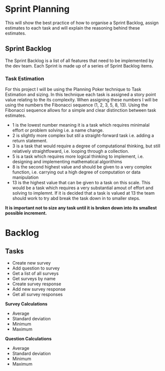 # Sprint Planning 
This will show the best practice of how to organise a Sprint Backlog, assign estimates to each task and will explain the reasoning behind these estimates.

## Sprint Backlog 
The Sprint Backlog is a list of all features that need to be implemented by the dev team. Each Sprint is made up of a series of Sprint Backlog items. 

### Task Estimation
For this project I will be using the Planning Poker technique to Task Estimation and sizing. In this technique each task is assigned a story point value relating to the its complexity. When assigning these numbers I will be using the numbers the Fibonacci sequence (1, 2, 3, 5, 8, 13). Using the Fibonacci sequence allows for a simple and clear distinction between task estimates. 

-  1 is the lowest number meaning it is a task which requires minimalal effort or problem solving i.e. a name change.
- 2 is slightly more complex but stil a straight-forward task i.e. adding a return statement.
- 3 is a task that would require a degree of computational thinking, but still relatively straightfoward, i.e. looping through a collection.
- 5 is a task which requires more logical thinking to implement, i.e. designing and implementing mathematical algorithims 
- 8 is the second highest value and should be given to a very complex function, i.e. carrying out a high degree of computation or data manipulation
- 13 is the highest value that can be given to a task on this scale. This would be a task which requires a very substantial amout of effort and solving to implemnt. If it is decided that a task is valued at 13 the team should work to try abd break the task down in to smaller steps.

**It is important not to size any task until it is broken down into its smallest possible increment.**

# Backlog 
## Tasks 
- Create new survey 
- Add question to survey  
- Get a list of all surveys 
- Get surveys by name 
- Create survey response
- Add new survey response 
- Get all survey responses 
    
**Survey Calculations**
 -  Average
 -  Standard deviation
 -  Minimum
 -  Maximum

 **Question Calculations**
-  Average
 -  Standard deviation
 -  Minimum
 -  Maximum